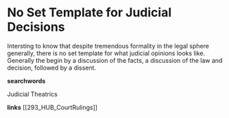 # No Set Template for Judicial Decisions

Intersting to know that despite tremendous formality in the legal sphere generally, there is no set template for what judicial opinions looks like. Generally the begin by a discussion of the facts, a discussion of the law and decision, followed by a dissent. 

**searchwords**

Judicial Theatrics

**links**
[[293_HUB_CourtRulings]]